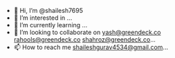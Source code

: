 - 👋 Hi, I’m @shailesh7695
- 👀 I’m interested in ...
- 🌱 I’m currently learning ...
- 💞️ I’m looking to collaborate on yash@greendeck.co rahools@greendeck.co  shahroz@greendeck.co...
- 📫 How to reach me shaileshgurav4534@gmail.com...

<!---
shailesh7695/shailesh7695 is a ✨ special ✨ repository because its `README.md` (this file) appears on your GitHub profile.
You can click the Preview link to take a look at your changes.
--->

